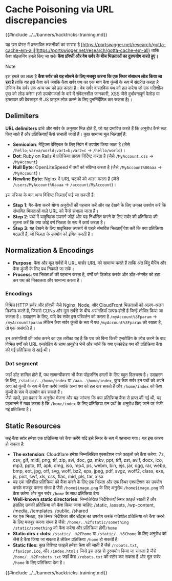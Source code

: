 # Cache Poisoning via URL discrepancies

{{#include ../../banners/hacktricks-training.md}}

यह उस पोस्ट में प्रस्तावित तकनीकों का सारांश है [https://portswigger.net/research/gotta-cache-em-all](https://portswigger.net/research/gotta-cache-em-all) ताकि कैश पॉइज़निंग हमले किए जा सकें **कैश प्रॉक्सी और वेब सर्वर के बीच भिन्नताओं का दुरुपयोग करते हुए।**

> [!NOTE]
> इस हमले का लक्ष्य है **कैश सर्वर को यह सोचने के लिए मजबूर करना कि एक स्थिर संसाधन लोड किया जा रहा है** ताकि यह इसे कैश करे जबकि कैश सर्वर पथ का एक भाग कैश कुंजी के रूप में संग्रहीत करता है लेकिन वेब सर्वर एक अन्य पथ को हल करता है। वेब सर्वर वास्तविक पथ को हल करेगा जो एक गतिशील पृष्ठ को लोड करेगा (जो उपयोगकर्ता के बारे में संवेदनशील जानकारी, XSS जैसे दुर्भावनापूर्ण पेलोड या हमलावर की वेबसाइट से JS फ़ाइल लोड करने के लिए पुनर्निर्देशित कर सकता है)।

## Delimiters

**URL delimiters** ढांचे और सर्वर के अनुसार भिन्न होते हैं, जो यह प्रभावित करते हैं कि अनुरोध कैसे रूट किए जाते हैं और प्रतिक्रियाएँ कैसे संभाली जाती हैं। कुछ सामान्य मूल भिन्नताएँ हैं:

- **Semicolon**: मैट्रिक्स वेरिएबल के लिए स्प्रिंग में उपयोग किया जाता है (जैसे `/hello;var=a/world;var1=b;var2=c` → `/hello/world`)।
- **Dot**: Ruby on Rails में प्रतिक्रिया प्रारूप निर्दिष्ट करता है (जैसे `/MyAccount.css` → `/MyAccount`)
- **Null Byte**: OpenLiteSpeed में पथों को संक्षिप्त करता है (जैसे `/MyAccount%00aaa` → `/MyAccount`)।
- **Newline Byte**: Nginx में URL घटकों को अलग करता है (जैसे `/users/MyAccount%0aaaa` → `/account/MyAccount`)।

इस प्रक्रिया के बाद अन्य विशिष्ट भिन्नताएँ पाई जा सकती हैं:

- **Step 1**: गैर-कैश करने योग्य अनुरोधों की पहचान करें और यह देखने के लिए उनका उपयोग करें कि संभावित भिन्नताओं वाले URL को कैसे संभाला जाता है।
- **Step 2**: पथों में यादृच्छिक उपसर्ग जोड़ें और यह निर्धारित करने के लिए सर्वर की प्रतिक्रिया की तुलना करें कि क्या कोई वर्ण भिन्नता के रूप में कार्य करता है।
- **Step 3**: यह देखने के लिए यादृच्छिक उपसर्ग से पहले संभावित भिन्नताएँ पेश करें कि क्या प्रतिक्रिया बदलती है, जो भिन्नता के उपयोग को इंगित करती है।

## Normalization & Encodings

- **Purpose**: कैश और मूल सर्वरों में URL पार्सर URL को सामान्य करते हैं ताकि अंत बिंदु मैपिंग और कैश कुंजी के लिए पथ निकाले जा सकें।
- **Process**: पथ भिन्नताओं की पहचान करता है, वर्णों को डिकोड करके और डॉट-सेगमेंट को हटा कर पथ को निकालता और सामान्य करता है।

### **Encodings**

विभिन्न HTTP सर्वर और प्रॉक्सी जैसे Nginx, Node, और CloudFront भिन्नताओं को अलग-अलग डिकोड करते हैं, जिससे CDNs और मूल सर्वरों के बीच असंगतियाँ उत्पन्न होती हैं जिन्हें शोषित किया जा सकता है। उदाहरण के लिए, यदि वेब सर्वर इस परिवर्तन को करता है `/myAccount%3Fparam` → `/myAccount?param` लेकिन कैश सर्वर कुंजी के रूप में पथ `/myAccount%3Fparam` को रखता है, तो एक असंगति है।&#x20;

इन असंगतियों की जांच करने का एक तरीका यह है कि पथ को बिना किसी एन्कोडिंग के लोड करने के बाद विभिन्न वर्णों को URL एन्कोडिंग के साथ अनुरोध भेजें और जांचें कि क्या एन्कोडेड पथ की प्रतिक्रिया कैश की गई प्रतिक्रिया से आई थी।

### Dot segment

जहाँ डॉट शामिल होते हैं, पथ सामान्यीकरण भी कैश पॉइज़निंग हमलों के लिए बहुत दिलचस्प है। उदाहरण के लिए, `/static/../home/index` या `/aaa..\home/index`, कुछ कैश सर्वर इन पथों को अपने आप को कुंजी के रूप में कैश करेंगे जबकि अन्य पथ को हल कर सकते हैं और `/home/index` को कैश कुंजी के रूप में उपयोग कर सकते हैं।\
जैसे पहले, इस प्रकार के अनुरोध भेजना और यह जांचना कि क्या प्रतिक्रिया कैश से प्राप्त की गई थी, यह पहचानने में मदद करता है कि `/home/index` के लिए प्रतिक्रिया उन पथों के अनुरोध किए जाने पर भेजी गई प्रतिक्रिया है।

## Static Resources

कई कैश सर्वर हमेशा एक प्रतिक्रिया को कैश करेंगे यदि इसे स्थिर के रूप में पहचाना गया। यह इस कारण हो सकता है:

- **The extension**: Cloudflare हमेशा निम्नलिखित एक्सटेंशन वाले फ़ाइलों को कैश करेगा: 7z, csv, gif, midi, png, tif, zip, avi, doc, gz, mkv, ppt, tiff, zst, avif, docx, ico, mp3, pptx, ttf, apk, dmg, iso, mp4, ps, webm, bin, ejs, jar, ogg, rar, webp, bmp, eot, jpg, otf, svg, woff, bz2, eps, jpeg, pdf, svgz, woff2, class, exe, js, pict, swf, xls, css, flac, mid, pls, tar, xlsx
- यह एक गतिशील प्रतिक्रिया को कैश करने के लिए एक भिन्नता और एक स्थिर एक्सटेंशन का उपयोग करके मजबूर करना संभव है जैसे `/home$image.png` के लिए अनुरोध `/home$image.png` को कैश करेगा और मूल सर्वर `/home` के साथ प्रतिक्रिया देगा
- **Well-known static directories**: निम्नलिखित निर्देशिकाएँ स्थिर फ़ाइलें रखती हैं और इसलिए उनकी प्रतिक्रिया को कैश किया जाना चाहिए: /static, /assets, /wp-content, /media, /templates, /public, /shared
- यह एक भिन्नता, एक स्थिर निर्देशिका और डॉट्स का उपयोग करके गतिशील प्रतिक्रिया को कैश करने के लिए मजबूर करना संभव है जैसे: `/home/..%2fstatic/something` `/static/something` को कैश करेगा और प्रतिक्रिया होगी`/home`
- **Static dirs + dots**: `/static/..%2Fhome` या `/static/..%5Chome` के लिए अनुरोध को जैसे है कैश किया जा सकता है लेकिन प्रतिक्रिया `/home` हो सकती है
- **Static files:** कुछ विशिष्ट फ़ाइलें हमेशा कैश की जाती हैं जैसे `/robots.txt`, `/favicon.ico`, और `/index.html`। जिसे इस तरह से दुरुपयोग किया जा सकता है जैसे `/home/..%2Frobots.txt` जहाँ कैश `/robots.txt` को स्टोर कर सकता है और मूल सर्वर `/home` के लिए प्रतिक्रिया देता है।

{{#include ../../banners/hacktricks-training.md}}
